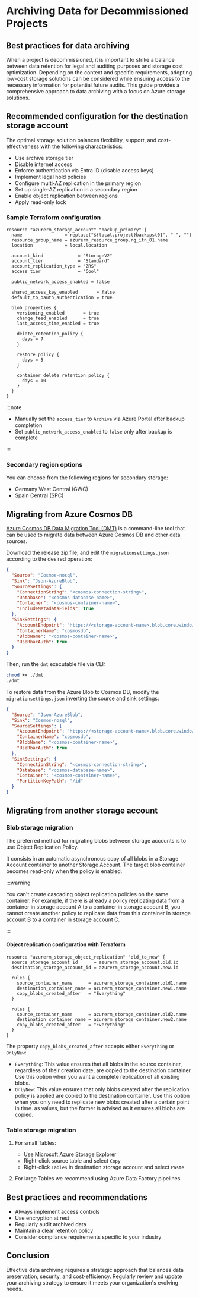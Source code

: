 # Archiving Data for Decommissioned Projects

## Best practices for data archiving

When a project is decommissioned, it is important to strike a balance between
data retention for legal and auditing purposes and storage cost optimization.
Depending on the context and specific requirements, adopting low-cost storage
solutions can be considered while ensuring access to the necessary information
for potential future audits. This guide provides a comprehensive approach to
data archiving with a focus on Azure storage solutions.

## Recommended configuration for the destination storage account

The optimal storage solution balances flexibility, support, and
cost-effectiveness with the following characteristics:

- Use archive storage tier
- Disable internet access
- Enforce authentication via Entra ID (disable access keys)
- Implement legal hold policies
- Configure multi-AZ replication in the primary region
- Set up single-AZ replication in a secondary region
- Enable object replication between regions
- Apply read-only lock

### Sample Terraform configuration

```hcl
resource "azurerm_storage_account" "backup_primary" {
  name                = replace("${local.project}backupst01", "-", "")
  resource_group_name = azurerm_resource_group.rg_itn_01.name
  location            = local.location

  account_kind             = "StorageV2"
  account_tier             = "Standard"
  account_replication_type = "ZRS"
  access_tier              = "Cool"

  public_network_access_enabled = false

  shared_access_key_enabled       = false
  default_to_oauth_authentication = true

  blob_properties {
    versioning_enabled       = true
    change_feed_enabled      = true
    last_access_time_enabled = true

    delete_retention_policy {
      days = 7
    }

    restore_policy {
      days = 5
    }

    container_delete_retention_policy {
      days = 10
    }
  }
}
```

:::note

- Manually set the `access_tier` to `Archive` via Azure Portal after backup
  completion
- Set `public_network_access_enabled` to `false` only after backup is complete

:::

### Secondary region options

You can choose from the following regions for secondary storage:

- Germany West Central (GWC)
- Spain Central (SPC)

## Migrating from Azure Cosmos DB

[Azure Cosmos DB Data Migration Tool (DMT)](https://github.com/AzureCosmosDB/data-migration-desktop-tool)
is a command-line tool that can be used to migrate data between Azure Cosmos DB
and other data sources.

Download the release zip file, and edit the `migrationsettings.json` according
to the desired operation:

```json
{
  "Source": "Cosmos-nosql",
  "Sink": "Json-AzureBlob",
  "SourceSettings": {
    "ConnectionString": "<cosmos-connection-string>",
    "Database": "<cosmos-database-name>",
    "Container": "<cosmos-container-name>",
    "IncludeMetadataFields": true
  },
  "SinkSettings": {
    "AccountEndpoint": "https://<storage-account-name>.blob.core.windows.net",
    "ContainerName": "cosmosdb",
    "BlobName": "<cosmos-container-name>",
    "UseRbacAuth": true
  }
}
```

Then, run the `dmt` executable file via CLI:

```sh
chmod +x ./dmt
./dmt
```

To restore data from the Azure Blob to Cosmos DB, modify the
`migrationsettings.json` inverting the source and sink settings:

```json
{
  "Source": "Json-AzureBlob",
  "Sink": "Cosmos-nosql",
  "SourceSettings": {
    "AccountEndpoint": "https://<storage-account-name>.blob.core.windows.net",
    "ContainerName": "cosmosdb",
    "BlobName": "<cosmos-container-name>",
    "UseRbacAuth": true
  },
  "SinkSettings": {
    "ConnectionString": "<cosmos-connection-string>",
    "Database": "<cosmos-database-name>",
    "Container": "<cosmos-container-name>",
    "PartitionKeyPath": "/id"
  }
}
```

## Migrating from another storage account

### Blob storage migration

The preferred method for migrating blobs between storage accounts is to use
Object Replication Policy.

It consists in an automatic asynchronous copy of all blobs in a Storage Account
container to another Storage Account. The target blob container becomes
read-only when the policy is enabled.

:::warning

You can't create cascading object replication policies on the same container.
For example, if there is already a policy replicating data from a container in
storage account A to a container in storage account B, you cannot create another
policy to replicate data from this container in storage account B to a container
in storage account C.

:::

#### Object replication configuration with Terraform

```hcl
resource "azurerm_storage_object_replication" "old_to_new" {
  source_storage_account_id      = azurerm_storage_account.old.id
  destination_storage_account_id = azurerm_storage_account.new.id

  rules {
    source_container_name      = azurerm_storage_container.old1.name
    destination_container_name = azurerm_storage_container.new1.name
    copy_blobs_created_after   = "Everything"
  }

  rules {
    source_container_name      = azurerm_storage_container.old2.name
    destination_container_name = azurerm_storage_container.new2.name
    copy_blobs_created_after   = "Everything"
  }
}
```

The property `copy_blobs_created_after` accepts either `Everything` or
`OnlyNew`:

- `Everything`: This value ensures that all blobs in the source container,
  regardless of their creation date, are copied to the destination container.
  Use this option when you want a complete replication of all existing blobs.
- `OnlyNew`: This value ensures that only blobs created after the replication
  policy is applied are copied to the destination container. Use this option
  when you only need to replicate new blobs created after a certain point in
  time. as values, but the former is advised as it ensures all blobs are copied.

### Table storage migration

1. For small Tables:

   - Use
     [Microsoft Azure Storage Explorer](https://azure.microsoft.com/en-us/products/storage/storage-explorer#Download-4)
   - Right-click source table and select `Copy`
   - Right-click `Tables` in destination storage account and select `Paste`

2. For large Tables we recommend using Azure Data Factory pipelines

## Best practices and recommendations

- Always implement access controls
- Use encryption at rest
- Regularly audit archived data
- Maintain a clear retention policy
- Consider compliance requirements specific to your industry

## Conclusion

Effective data archiving requires a strategic approach that balances data
preservation, security, and cost-efficiency. Regularly review and update your
archiving strategy to ensure it meets your organization's evolving needs.
